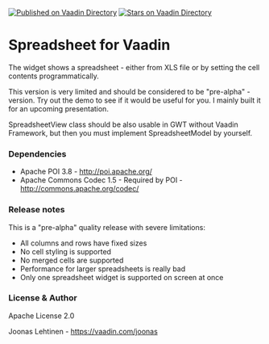 [![Published on Vaadin  Directory](https://img.shields.io/badge/Vaadin%20Directory-published-00b4f0.svg)](https://vaadin.com/directory/component/spreadsheet)
[![Stars on Vaadin Directory](https://img.shields.io/vaadin-directory/star/spreadsheet.svg)](https://vaadin.com/directory/component/spreadsheet)

# Spreadsheet for Vaadin

The widget shows a spreadsheet - either from XLS file or by setting the cell contents programmatically. 

This version is very limited and should be considered to be "pre-alpha" -version. Try out the demo to see if it would be useful for you. I mainly built it for an upcoming presentation.

SpreadsheetView class should be also usable in GWT without Vaadin Framework, but then you must implement SpreadsheetModel by yourself.


### Dependencies

- Apache POI 3.8 - http://poi.apache.org/
- Apache Commons Codec 1.5 - Required by POI - http://commons.apache.org/codec/


### Release notes

This is a "pre-alpha" quality release with severe limitations:

- All columns and rows have fixed sizes
- No cell styling is supported
- No merged cells are supported
- Performance for larger spreadsheets is really bad
- Only one spreadsheet widget is supported on screen at once


### License & Author

Apache License 2.0

Joonas Lehtinen - https://vaadin.com/joonas
